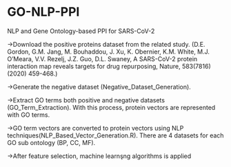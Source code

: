 # GO-NLP-PPI
NLP and Gene Ontology-based PPI for SARS-CoV-2

->Download the positive proteins dataset from the related study. (D.E. Gordon, G.M. Jang, M. Bouhaddou, J. Xu, K. Obernier, K.M. White, M.J. O’Meara, V.V. Rezelj, J.Z. Guo, D.L. Swaney, A SARS-CoV-2 protein interaction map reveals targets for drug repurposing, Nature, 583(7816) (2020) 459-468.)

->Generate the negative dataset (Negative_Dataset_Generation).

->Extract GO terms both positive and negative datasets (GO_Term_Extraction). With this process, protein vectors are represented with GO terms.

->GO term vectors are converted to protein vectors using NLP techniques(NLP_Based_Vector_Generation.R). There are 4 datasets for each GO sub ontology (BP, CC, MF). 

->After feature selection, machine learnşng algorithms is applied
